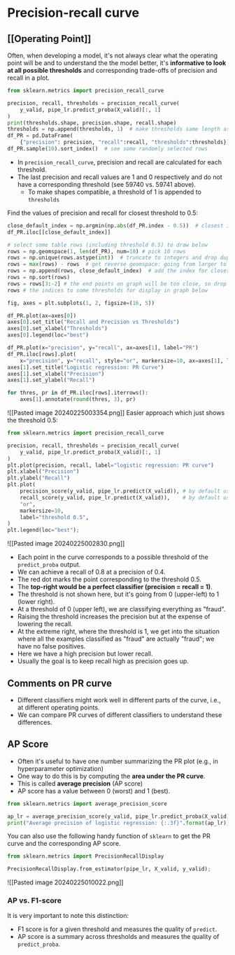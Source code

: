 # Precision-recall curve
## [[Operating Point]]
Often, when developing a model, it's not always clear what the operating point will be and to understand the the model better, it's **informative to look at all possible thresholds** and corresponding trade-offs of precision and recall in a plot.  

```python
from sklearn.metrics import precision_recall_curve

precision, recall, thresholds = precision_recall_curve(
    y_valid, pipe_lr.predict_proba(X_valid)[:, 1]
)
print(thresholds.shape, precision.shape, recall.shape)
thresholds = np.append(thresholds, 1)  # make thresholds same length as precision and recall
df_PR = pd.DataFrame(
    {"precision": precision, "recall":recall, "thresholds":thresholds}).set_index("thresholds")
df_PR.sample(10).sort_index()  # see some randomly selected rows
```
- In `precision_recall_curve`, precision and recall are calculated for each threshold.
- The last precision and recall values are 1 and 0 respectively and do not have a corresponding threshold (see 59740 vs. 59741 above).
	- To make shapes compatible, a threshold of 1 is appended to `thresholds`

Find the values of precision and recall for closest threshold to 0.5:
```python
close_default_index = np.argmin(np.abs(df_PR.index - 0.5))  # closest index to 0.5
df_PR.iloc[[close_default_index]]

# select some table rows (including threshold 0.5) to draw below
rows = np.geomspace(1, len(df_PR), num=10) # pick 10 rows
rows = np.unique(rows.astype(int))  # truncate to integers and drop duplicates
rows = max(rows) - rows  # get reverse geomspace: going from larger to shorter distances
rows = np.append(rows, close_default_index)  # add the index for closest threshold to 0.5
rows = np.sort(rows)
rows = rows[3:-2] # the end points on graph will be too close, so drop some points at both ends
rows # the indices to some thresholds for display in graph below

fig, axes = plt.subplots(1, 2, figsize=(16, 5))

df_PR.plot(ax=axes[0])
axes[0].set_title("Recall and Precision vs Thresholds")
axes[0].set_xlabel("Thresholds")
axes[0].legend(loc="best")

df_PR.plot(x="precision", y="recall", ax=axes[1], label="PR")
df_PR.iloc[rows].plot(
    x="precision", y="recall", style="or", markersize=10, ax=axes[1], label="Thresholds")
axes[1].set_title("Logistic regression: PR Curve")
axes[1].set_xlabel("Precision")
axes[1].set_ylabel("Recall")

for thres, pr in df_PR.iloc[rows].iterrows():
    axes[1].annotate(round(thres, 3), pr)
```
![[Pasted image 20240225003354.png]]
Easier approach which just shows the threshold 0.5:
```python
from sklearn.metrics import precision_recall_curve

precision, recall, thresholds = precision_recall_curve(
    y_valid, pipe_lr.predict_proba(X_valid)[:, 1]
)
plt.plot(precision, recall, label="logistic regression: PR curve")
plt.xlabel("Precision")
plt.ylabel("Recall")
plt.plot(
    precision_score(y_valid, pipe_lr.predict(X_valid)), # by default uses threshold = 0.5
    recall_score(y_valid, pipe_lr.predict(X_valid)),    # by default uses threshold = 0.5
    "or",
    markersize=10,
    label="threshold 0.5",
)
plt.legend(loc="best");
```

![[Pasted image 20240225002830.png]]
- Each point in the curve corresponds to a possible threshold of the `predict_proba` output. 
- We can achieve a recall of 0.8 at a precision of 0.4. 
- The red dot marks the point corresponding to the threshold 0.5.
- The **top-right would be a perfect classifier (precision = recall = 1)**.
- The threshold is not shown here, but it's going from 0 (upper-left) to 1 (lower right).
- At a threshold of 0 (upper left), we are classifying everything  as "fraud".
- Raising the threshold increases the precision but at the expense of lowering the recall. 
- At the extreme right, where the threshold is 1, we get into the situation where all the examples classified as "fraud" are actually "fraud"; we have no false positives. 
- Here we have a high precision but lower recall. 
- Usually the goal is to keep recall high as precision goes up. 
## Comments on PR curve
- Different classifiers might work well in different parts of the curve, i.e., at different operating points.   
- We can compare PR curves of different classifiers to understand these differences. 
## AP Score
- Often it's useful to have one number summarizing the PR plot (e.g., in hyperparameter optimization)
- One way to do this is by computing the **area under the PR curve**.
- This is called **average precision** (AP score)
- AP score has a value between 0 (worst) and 1 (best). 
```python
from sklearn.metrics import average_precision_score

ap_lr = average_precision_score(y_valid, pipe_lr.predict_proba(X_valid)[:, 1])
print("Average precision of logistic regression: {:.3f}".format(ap_lr))
```
You can also use the following handy function of `sklearn` to get the PR curve and the corresponding AP score. 
```python
from sklearn.metrics import PrecisionRecallDisplay

PrecisionRecallDisplay.from_estimator(pipe_lr, X_valid, y_valid);
```
![[Pasted image 20240225010022.png]]
### AP vs. F1-score
It is very important to note this distinction:
- F1 score is for a given threshold and measures the quality of `predict`.
- AP score is a summary across thresholds and measures the quality of `predict_proba`.
